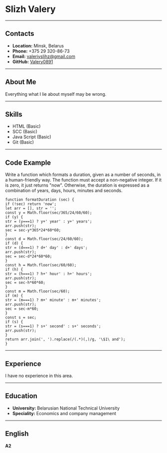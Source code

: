 # Slizh Valery
***
## Contacts
* **Location:** Minsk, Belarus
* **Phone:** +375 29 320-86-73
* **Email:** valeriyslihz@gmail.com
* **GitHub:** [Valery0891](https://github.com/Valery0891)
***
## About Me
Everything what I lie about myself may be wrong.
***
## Skills
* HTML (Basic)
* SCC (Basic)
* Java Script (Basic)
* Git (Basic)
***
## Code Example
Write a function which formats a duration, given as a number of
seconds, in a human-friendly way. The function must accept a
non-negative integer. If it is zero, it just returns "now".
Otherwise, the duration is expressed as a combination of
years, days, hours, minutes and seconds.
```
function formatDuration (sec) {
if (!sec) return 'now';
let arr = [], str = '';
const y = Math.floor(sec/365/24/60/60);
if (y) {
str = (y===1) ? y+' year' : y+' years';
arr.push(str);
sec = sec-y*365*24*60*60;
}
const d = Math.floor(sec/24/60/60);
if (d) {
str = (d===1) ? d+' day' : d+' days';
arr.push(str);
sec = sec-d*24*60*60;
}
const h = Math.floor(sec/60/60);
if (h) {
str = (h===1) ? h+' hour' : h+' hours';
arr.push(str);
sec = sec-h*60*60;
}
const m = Math.floor(sec/60);
if (m) {
str = (m===1) ? m+' minute' : m+' minutes';
arr.push(str);
sec = sec-m*60;
}
const s = sec;
if (s) {
str = (s===1) ? s+' second' : s+' seconds';
arr.push(str);
}
return arr.join(', ').replace(/(.*)(,)/g, '\$1\ and');
}
```
***
## Experience
I have no experience in this area.
***
## Education
* **University:** Belarusian National Technical University
* **Speciality:** Economics and company management
***
## English
**A2**